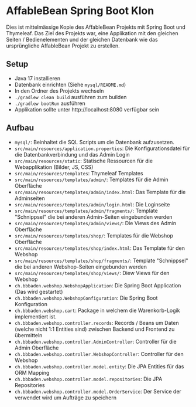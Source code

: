 AffableBean Spring Boot Klon
============================

Dies ist mittelmässige Kopie des AffableBean Projekts mit Spring Boot und Thymeleaf. Das Ziel des Projekts war, eine
Applikation mit den gleichen Seiten / Bedienelementen und der gleichen Datenbank wie das ursprüngliche AffableBean
Projekt zu erstellen.

Setup
-----

- Java 17 installieren
- Datenbank einrichten (Siehe `mysql/README.md`)
- In den Ordner des Projekts wechseln
- `./gradlew clean build` ausführen zum builden
- `./gradlew bootRun` ausführen
- Applikation sollte unter http://localhost:8080 verfügbar sein

Aufbau
------
- `mysql/`: Beinhaltet die SQL Scripts um die Datenbank aufzusetzen.
- `src/main/resources/application.properties`: Die Konfigurationsdatei für die Datenbankverbindung und das Admin Login
- `src/main/resources/static`: Statische Ressourcen für die Webapplikation (Bilder, JS, CSS)
- `src/main/resources/templates`: Thymeleaf Templates
- `src/main/resources/templates/admin/`: Templates für die Admin Oberfläche
- `src/main/resources/templates/admin/index.html`: Das Template für die Adminseiten
- `src/main/resources/templates/admin/login.html`: Die Loginseite
- `src/main/resources/templates/admin/fragments/`: Template "Schnippsel" die bei anderen Admin-Seiten eingebunden werden
- `src/main/resources/templates/admin/views/`: Die Views des Admin Oberfläche
- `src/main/resources/templates/shop/`: Templates für die Webshop Oberfläche
- `src/main/resources/templates/shop/index.html`: Das Template für den Webshop
- `src/main/resources/templates/shop/fragments/`: Template "Schnippsel" die bei anderen Webshop-Seiten eingebunden werden
- `src/main/resources/templates/shop/views/`: Diew Views für den Webshop
- `ch.bbbaden.webshop.WebshopApplication`: Die Spring Boot Application (Das wird gestartet)
- `ch.bbbaden.webshop.WebshopConfiguration`: Die Spring Boot Konfiguration
- `ch.bbbaden.webshop.cart`: Package in welchem die Warenkorb-Logik implementiert ist.
- `ch.bbbaden.webshop.controller.records`: Records / Beans um Daten (welche nicht 1:1 Entities sind) zwischen Backend und Frontend zu übermitteln
- `ch.bbbaden.webshop.controller.AdminController`: Controller für die Admin Oberfläche
- `ch.bbbaden.webshop.controller.WebshopController`: Controller für den Webshop
- `ch.bbbaden.webshop.controller.model.entity`: Die JPA Entities für das ORM Mapping
- `ch.bbbaden.webshop.controller.model.repositories`: Die JPA Repositories
- `ch.bbbaden.webshop.controller.model.OrderService`: Der Service der verwendet wird um Aufträge zu speichern

